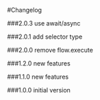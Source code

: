 #Changelog

###2.0.3
use await/async

###2.0.1
add selector type

###2.0.0
remove flow.execute

###1.2.0
new features

###1.1.0
new features

###1.0.0
initial version
